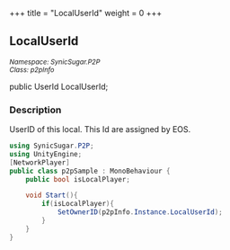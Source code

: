 +++
title = "LocalUserId"
weight = 0
+++
## LocalUserId
<small>*Namespace: SynicSugar.P2P* <br>
*Class: p2pInfo* </small>

public UserId LocalUserId;


### Description
UserID of this local. This Id are assigned by EOS.<br>

```cs
using SynicSugar.P2P;
using UnityEngine;
[NetworkPlayer]
public class p2pSample : MonoBehaviour {
    public bool isLocalPlayer;

    void Start(){
        if(isLocalPlayer){
            SetOwnerID(p2pInfo.Instance.LocalUserId);
        }
    }
}
```